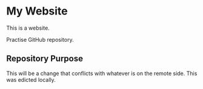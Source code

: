 # My Website
This is a website.

Practise GitHub repository.

## Repository Purpose

This will be a change that conflicts
with whatever is on the remote side.
This was edicted locally.